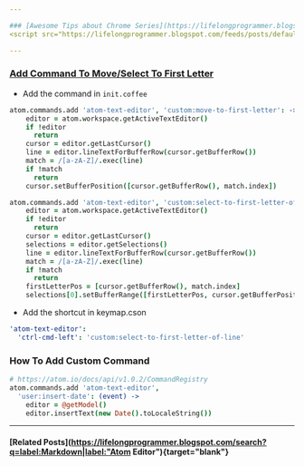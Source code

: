 ```yaml
---

### [Awesome Tips about Chrome Series](https://lifelongprogrammer.blogspot.com/search/label/Atom_Series){target="blank"}
<script src="https://lifelongprogrammer.blogspot.com/feeds/posts/default/-/Atom_Series?orderby=updated&amp;alt=json-in-script&amp;callback=series&amp;max-results=20"></script>

---
```


<!-- SD: 
Advanced Tips About Atom Editor: How to Add Custom Command and Add New Functions into Atom.
-->

### [Add Command To Move/Select To First Letter](https://discuss.atom.io/t/move-and-select-to-first-letter-a-za-z/65504)
- Add the command in `init.coffee`
```coffee
atom.commands.add 'atom-text-editor', 'custom:move-to-first-letter': ->
    editor = atom.workspace.getActiveTextEditor()
    if !editor
      return 
    cursor = editor.getLastCursor()
    line = editor.lineTextForBufferRow(cursor.getBufferRow())
    match = /[a-zA-Z]/.exec(line)
    if !match 
      return
    cursor.setBufferPosition([cursor.getBufferRow(), match.index])

atom.commands.add 'atom-text-editor', 'custom:select-to-first-letter-of-line': ->
    editor = atom.workspace.getActiveTextEditor()
    if !editor
      return 
    cursor = editor.getLastCursor()
    selections = editor.getSelections()
    line = editor.lineTextForBufferRow(cursor.getBufferRow())
    match = /[a-zA-Z]/.exec(line)
    if !match 
      return
    firstLetterPos = [cursor.getBufferRow(), match.index]
    selections[0].setBufferRange([firstLetterPos, cursor.getBufferPosition()])
```
- Add the shortcut in keymap.cson
```yaml
'atom-text-editor':
  'ctrl-cmd-left': 'custom:select-to-first-letter-of-line'
```

### How To Add Custom Command
```coffee
# https://atom.io/docs/api/v1.0.2/CommandRegistry
atom.commands.add 'atom-text-editor',
  'user:insert-date': (event) ->
    editor = @getModel()
    editor.insertText(new Date().toLocaleString())
```

---
#### [Related Posts](https://lifelongprogrammer.blogspot.com/search?q=label:Markdown|label:"Atom Editor"){target="blank"}
<script src="https://lifelongprogrammer.blogspot.com/feeds/posts/default/-/Atom Editor?orderby=updated&amp;alt=json-in-script&amp;callback=weightedRandomRelatedPosts&amp;max-results=20"></script>
<script src="https://lifelongprogrammer.blogspot.com/feeds/posts/default/-/Markdown?orderby=updated&amp;alt=json-in-script&amp;callback=weightedRandomRelatedPosts&amp;max-results=20"></script>
<script src="https://lifelongprogrammer.blogspot.com/feeds/posts/default/-/Dev Tips?orderby=updated&amp;alt=json-in-script&amp;callback=weightedRandomRelatedPosts&amp;max-results=20"></script>
